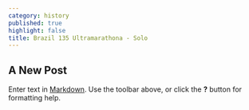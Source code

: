 ```yaml
---
category: history
published: true
highlight: false
title: Brazil 135 Ultramarathona - Solo
---
```

## A New Post

Enter text in [Markdown](http://daringfireball.net/projects/markdown/). Use the toolbar above, or click the **?** button for formatting help.
